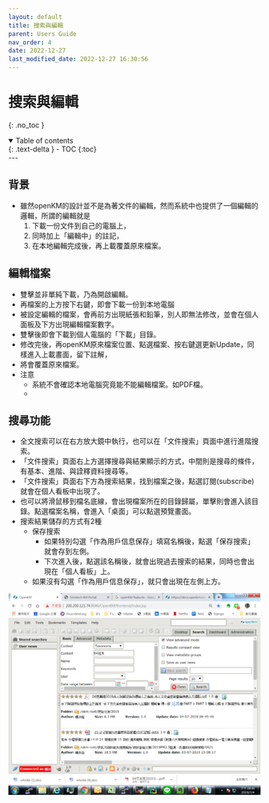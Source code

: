 ```yaml
---
layout: default
title: 搜索與編輯
parent: Users Guide
nav_order: 4
date: 2022-12-27
last_modified_date: 2022-12-27 16:30:56
---
```


# 搜索與編輯

{: .no_toc }

<details open markdown="block">
  <summary>
    Table of contents
  </summary>
  {: .text-delta }
- TOC
{:toc}
</details>
---

## 背景

- 雖然openKM的設計並不是為著文件的編輯，然而系統中也提供了一個編輯的邏輯，所謂的編輯就是
  1. 下載一份文件到自己的電腦上，
  2. 同時加上「編輯中」的註記，
  3. 在本地編輯完成後，再上載覆蓋原來檔案。

## 編輯檔案

- 雙擊並非單純下載，乃為開啟編輯。
- 再檔案的上方按下右鍵，即會下載一份到本地電腦
- 被設定編輯的檔案，會再前方出現紙張和鉛筆，別人即無法修改，並會在個人面板及下方出現編輯檔案數字。
- 雙擊後即會下載到個人電腦的「下載」目錄。
- 修改完後，再openKM原來檔案位置、點選檔案、按右鍵選更新Update，同樣進入上載畫面，留下註解，
- 將會覆蓋原來檔案。
- 注意
  - 系統不會確認本地電腦究竟能不能編輯檔案。如PDF檔。
  - 

## 搜尋功能

- 全文搜索可以在右方放大鏡中執行，也可以在「文件搜索」頁面中進行進階搜索。
- 「文件搜索」頁面右上方選擇搜尋與結果顯示的方式，中間則是搜尋的條件，有基本、進階、與詮釋資料搜尋等。
- 「文件搜索」頁面右下方為搜索結果，找到檔案之後，點選訂閱(subscribe)就會在個人看板中出現了。
- 也可以將滑鼠移到檔名底線，會出現檔案所在的目錄歸屬，單擊則會進入該目錄。點選檔案名稱，會進入「桌面」可以點選預覽畫面。
- 搜索結果儲存的方式有2種
  - 保存搜索
    - 如果特別勾選「作為用戶信息保存」填寫名稱後，點選「保存搜索」就會存到左側。
    - 下次進入後，點選該名稱後，就會出現過去搜索的結果，同時也會出現在「個人看板」上。
  - 如果沒有勾選「作為用戶信息保存」，就只會出現在左側上方。

![search2](https://github.com/sinotec2/openKM/blob/gh-pages/assets/image/search2.png?raw=true)
